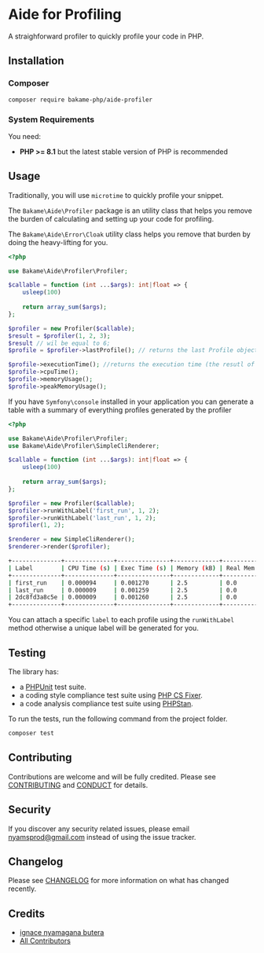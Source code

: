 # Aide for Profiling

A straighforward profiler to quickly profile your code in PHP.

## Installation

### Composer

~~~
composer require bakame-php/aide-profiler
~~~

### System Requirements

You need:

- **PHP >= 8.1** but the latest stable version of PHP is recommended

## Usage

Traditionally, you will use `microtime` to quickly profile your snippet.

The `Bakame\Aide\Profiler` package is an utility class that helps you remove the burden
of calculating and setting up your code for profiling.

The `Bakame\Aide\Error\Cloak` utility class helps you remove that burden by doing the heavy-lifting for you.

```php
<?php

use Bakame\Aide\Profiler\Profiler;

$callable = function (int ...$args): int|float => {
    usleep(100)
    
    return array_sum($args);
}; 

$profiler = new Profiler($callable);
$result = $profiler(1, 2, 3);
$result // wil be equal to 6;
$profile = $profiler->lastProfile(); // returns the last Profile object from the last call

$profile->executionTime(); //returns the execution time (the resutl of microtime
$profile->cpuTime(); 
$profile->memoryUsage();
$profile->peakMemoryUsage();
````

If you have `Symfony\console` installed in your application you can generate a table with a summary of everything profiles
generated by the profiler

```php
<?php

use Bakame\Aide\Profiler\Profiler;
use Bakame\Aide\Profiler\SimpleCliRenderer;

$callable = function (int ...$args): int|float => {
    usleep(100)
    
    return array_sum($args);
}; 

$profiler = new Profiler($callable);
$profiler->runWithLabel('first_run', 1, 2);
$profiler->runWithLabel('last_run', 1, 2);
$profiler(1, 2);

$renderer = new SimpleCliRenderer();
$renderer->render($profiler);
```

```bash
+--------------+--------------+---------------+-------------+---------------+---------------+----------------+
| Label        | CPU Time (s) | Exec Time (s) | Memory (kB) | Real Mem (kB) | Peak Mem (kB) | Real Peak (kB) |
+--------------+--------------+---------------+-------------+---------------+---------------+----------------+
| first_run    | 0.000094     | 0.001270      | 2.5         | 0.0           | 0.0           | 0.0            |
| last_run     | 0.000009     | 0.001259      | 2.5         | 0.0           | 0.0           | 0.0            |
| 2dc8fd3a8c5e | 0.000009     | 0.001260      | 2.5         | 0.0           | 0.0           | 0.0            |
+--------------+--------------+---------------+-------------+---------------+---------------+----------------+
```

You can attach a specific `label` to each profile using the `runWithLabel` method otherwise a unique label will
be generated for you.

## Testing

The library has:

- a [PHPUnit](https://phpunit.de) test suite.
- a coding style compliance test suite using [PHP CS Fixer](https://cs.symfony.com/).
- a code analysis compliance test suite using [PHPStan](https://github.com/phpstan/phpstan).

To run the tests, run the following command from the project folder.

```bash
composer test
```

## Contributing

Contributions are welcome and will be fully credited. Please see [CONTRIBUTING](.github/CONTRIBUTING.md) and [CONDUCT](.github/CODE_OF_CONDUCT.md) for details.

## Security

If you discover any security related issues, please email nyamsprod@gmail.com instead of using the issue tracker.

## Changelog

Please see [CHANGELOG](CHANGELOG.md) for more information on what has changed recently.


## Credits

- [ignace nyamagana butera](https://github.com/nyamsprod)
- [All Contributors](https://github.com/bakame-php/aide/graphs/contributors)